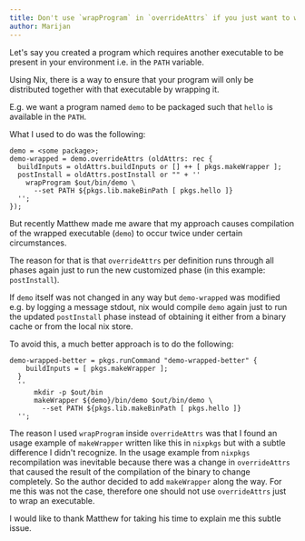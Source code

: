 ```yaml
---
title: Don't use `wrapProgram` in `overrideAttrs` if you just want to wrap an executable
author: Marijan
---
```

Let's say you created a program which requires another executable to be present in your environment i.e. in the `PATH` variable.

Using Nix, there is a way to ensure that your program will only be distributed together with that executable by wrapping it. 

E.g. we want a program named `demo` to be packaged such that `hello` is available in the `PATH`.

What I used to do was the following:
```
demo = <some package>;
demo-wrapped = demo.overrideAttrs (oldAttrs: rec {
  buildInputs = oldAttrs.buildInputs or [] ++ [ pkgs.makeWrapper ];
  postInstall = oldAttrs.postInstall or "" + ''
    wrapProgram $out/bin/demo \
      --set PATH ${pkgs.lib.makeBinPath [ pkgs.hello ]}
  '';
});
```
But recently Matthew made me aware that my approach causes compilation of the wrapped executable (`demo`) to occur twice under certain circumstances.

The reason for that is that `overrideAttrs` per definition runs through all phases again just to run the new customized phase (in this example: `postInstall`).

If `demo` itself was not changed in any way but `demo-wrapped` was modified e.g. by logging a message stdout, nix would compile `demo` again just to run the updated `postInstall` phase instead of obtaining it either from a binary cache or from the local nix store.

To avoid this, a much better approach is to do the following:
```
demo-wrapped-better = pkgs.runCommand "demo-wrapped-better" {
    buildInputs = [ pkgs.makeWrapper ];
  }
  ''
      mkdir -p $out/bin
      makeWrapper ${demo}/bin/demo $out/bin/demo \
        --set PATH ${pkgs.lib.makeBinPath [ pkgs.hello ]}
  '';
```

The reason I used `wrapProgram` inside `overrideAttrs` was that I found an usage example of `makeWrapper` written like this in `nixpkgs` but with a subtle difference I didn't recognize. In the usage example from `nixpkgs` recompilation was inevitable because there was a change in `overrideAttrs` that caused the result of the compilation of the binary to change completely. So the author decided to add `makeWrapper` along the way.
For me this was not the case, therefore one should not use `overrideAttrs` just to wrap an executable.

I would like to thank Matthew for taking his time to explain me this subtle issue.
